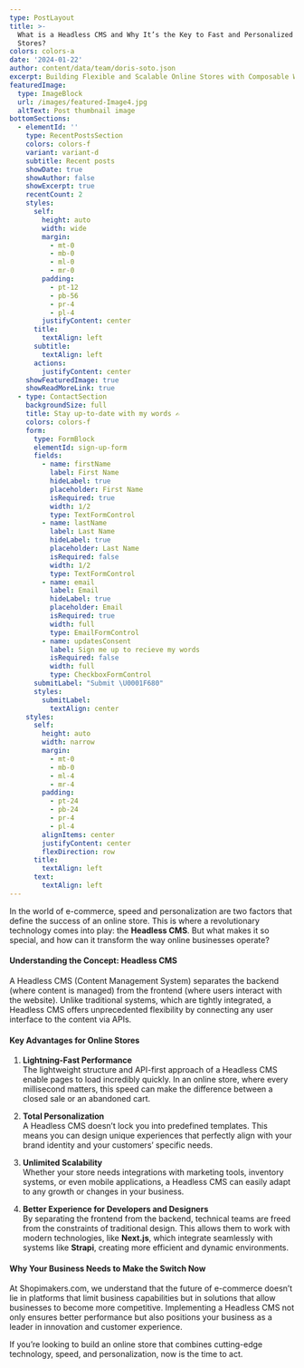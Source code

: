 ```yaml
---
type: PostLayout
title: >-
  What is a Headless CMS and Why It’s the Key to Fast and Personalized Online
  Stores?
colors: colors-a
date: '2024-01-22'
author: content/data/team/doris-soto.json
excerpt: Building Flexible and Scalable Online Stores with Composable Web
featuredImage:
  type: ImageBlock
  url: /images/featured-Image4.jpg
  altText: Post thumbnail image
bottomSections:
  - elementId: ''
    type: RecentPostsSection
    colors: colors-f
    variant: variant-d
    subtitle: Recent posts
    showDate: true
    showAuthor: false
    showExcerpt: true
    recentCount: 2
    styles:
      self:
        height: auto
        width: wide
        margin:
          - mt-0
          - mb-0
          - ml-0
          - mr-0
        padding:
          - pt-12
          - pb-56
          - pr-4
          - pl-4
        justifyContent: center
      title:
        textAlign: left
      subtitle:
        textAlign: left
      actions:
        justifyContent: center
    showFeaturedImage: true
    showReadMoreLink: true
  - type: ContactSection
    backgroundSize: full
    title: Stay up-to-date with my words ✍️
    colors: colors-f
    form:
      type: FormBlock
      elementId: sign-up-form
      fields:
        - name: firstName
          label: First Name
          hideLabel: true
          placeholder: First Name
          isRequired: true
          width: 1/2
          type: TextFormControl
        - name: lastName
          label: Last Name
          hideLabel: true
          placeholder: Last Name
          isRequired: false
          width: 1/2
          type: TextFormControl
        - name: email
          label: Email
          hideLabel: true
          placeholder: Email
          isRequired: true
          width: full
          type: EmailFormControl
        - name: updatesConsent
          label: Sign me up to recieve my words
          isRequired: false
          width: full
          type: CheckboxFormControl
      submitLabel: "Submit \U0001F680"
      styles:
        submitLabel:
          textAlign: center
    styles:
      self:
        height: auto
        width: narrow
        margin:
          - mt-0
          - mb-0
          - ml-4
          - mr-4
        padding:
          - pt-24
          - pb-24
          - pr-4
          - pl-4
        alignItems: center
        justifyContent: center
        flexDirection: row
      title:
        textAlign: left
      text:
        textAlign: left
---
```

In the world of e-commerce, speed and personalization are two factors that define the success of an online store. This is where a revolutionary technology comes into play: the **Headless CMS**. But what makes it so special, and how can it transform the way online businesses operate?  

#### **Understanding the Concept: Headless CMS**  
A Headless CMS (Content Management System) separates the backend (where content is managed) from the frontend (where users interact with the website). Unlike traditional systems, which are tightly integrated, a Headless CMS offers unprecedented flexibility by connecting any user interface to the content via APIs.  

#### **Key Advantages for Online Stores**  

1. **Lightning-Fast Performance**  
The lightweight structure and API-first approach of a Headless CMS enable pages to load incredibly quickly. In an online store, where every millisecond matters, this speed can make the difference between a closed sale or an abandoned cart.  

2. **Total Personalization**  
A Headless CMS doesn’t lock you into predefined templates. This means you can design unique experiences that perfectly align with your brand identity and your customers’ specific needs.  

3. **Unlimited Scalability**  
Whether your store needs integrations with marketing tools, inventory systems, or even mobile applications, a Headless CMS can easily adapt to any growth or changes in your business.  

4. **Better Experience for Developers and Designers**  
By separating the frontend from the backend, technical teams are freed from the constraints of traditional design. This allows them to work with modern technologies, like **Next.js**, which integrate seamlessly with systems like **Strapi**, creating more efficient and dynamic environments.  

#### **Why Your Business Needs to Make the Switch Now**  
At Shopimakers.com, we understand that the future of e-commerce doesn’t lie in platforms that limit business capabilities but in solutions that allow businesses to become more competitive. Implementing a Headless CMS not only ensures better performance but also positions your business as a leader in innovation and customer experience.  

If you’re looking to build an online store that combines cutting-edge technology, speed, and personalization, now is the time to act.  